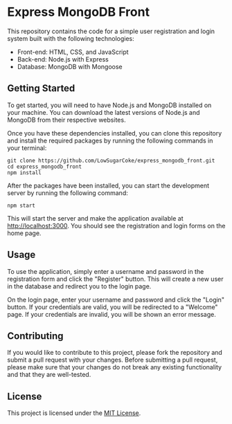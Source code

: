 # Express MongoDB Front

This repository contains the code for a simple user registration and login system built with the following technologies:

- Front-end: HTML, CSS, and JavaScript
- Back-end: Node.js with Express
- Database: MongoDB with Mongoose

## Getting Started

To get started, you will need to have Node.js and MongoDB installed on your machine. You can download the latest versions of Node.js and MongoDB from their respective websites.

Once you have these dependencies installed, you can clone this repository and install the required packages by running the following commands in your terminal:

```
git clone https://github.com/LowSugarCoke/express_mongodb_front.git
cd express_mongodb_front
npm install
```

After the packages have been installed, you can start the development server by running the following command:

```
npm start
```

This will start the server and make the application available at [http://localhost:3000](http://localhost:3000). You should see the registration and login forms on the home page.

## Usage

To use the application, simply enter a username and password in the registration form and click the "Register" button. This will create a new user in the database and redirect you to the login page.

On the login page, enter your username and password and click the "Login" button. If your credentials are valid, you will be redirected to a "Welcome" page. If your credentials are invalid, you will be shown an error message.

## Contributing

If you would like to contribute to this project, please fork the repository and submit a pull request with your changes. Before submitting a pull request, please make sure that your changes do not break any existing functionality and that they are well-tested.

## License

This project is licensed under the [MIT License](https://opensource.org/licenses/MIT).
